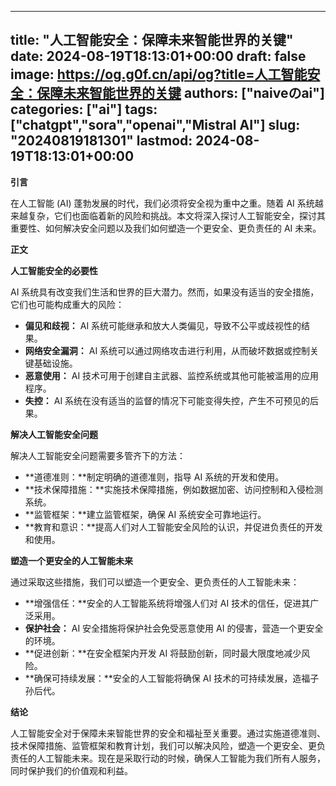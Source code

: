 
---
title: "人工智能安全：保障未来智能世界的关键"
date: 2024-08-19T18:13:01+00:00
draft: false
image: https://og.g0f.cn/api/og?title=人工智能安全：保障未来智能世界的关键
authors: ["naiveのai"]
categories: ["ai"]
tags: ["chatgpt","sora","openai","Mistral AI"]
slug: "20240819181301"
lastmod: 2024-08-19T18:13:01+00:00
---
**引言**

在人工智能 (AI) 蓬勃发展的时代，我们必须将安全视为重中之重。随着 AI 系统越来越复杂，它们也面临着新的风险和挑战。本文将深入探讨人工智能安全，探讨其重要性、如何解决安全问题以及我们如何塑造一个更安全、更负责任的 AI 未来。

**正文**

**人工智能安全的必要性**

AI 系统具有改变我们生活和世界的巨大潜力。然而，如果没有适当的安全措施，它们也可能构成重大的风险：

* **偏见和歧视：** AI 系统可能继承和放大人类偏见，导致不公平或歧视性的结果。
* **网络安全漏洞：** AI 系统可以通过网络攻击进行利用，从而破坏数据或控制关键基础设施。
* **恶意使用：** AI 技术可用于创建自主武器、监控系统或其他可能被滥用的应用程序。
* **失控：** AI 系统在没有适当的监督的情况下可能变得失控，产生不可预见的后果。

**解决人工智能安全问题**

解决人工智能安全问题需要多管齐下的方法：

* **道德准则：**制定明确的道德准则，指导 AI 系统的开发和使用。
* **技术保障措施：**实施技术保障措施，例如数据加密、访问控制和入侵检测系统。
* **监管框架：**建立监管框架，确保 AI 系统安全可靠地运行。
* **教育和意识：**提高人们对人工智能安全风险的认识，并促进负责任的开发和使用。

**塑造一个更安全的人工智能未来**

通过采取这些措施，我们可以塑造一个更安全、更负责任的人工智能未来：

* **增强信任：**安全的人工智能系统将增强人们对 AI 技术的信任，促进其广泛采用。
* **保护社会：** AI 安全措施将保护社会免受恶意使用 AI 的侵害，营造一个更安全的环境。
* **促进创新：**在安全框架内开发 AI 将鼓励创新，同时最大限度地减少风险。
* **确保可持续发展：**安全的人工智能将确保 AI 技术的可持续发展，造福子孙后代。

**结论**

人工智能安全对于保障未来智能世界的安全和福祉至关重要。通过实施道德准则、技术保障措施、监管框架和教育计划，我们可以解决风险，塑造一个更安全、更负责任的人工智能未来。现在是采取行动的时候，确保人工智能为我们所有人服务，同时保护我们的价值观和利益。